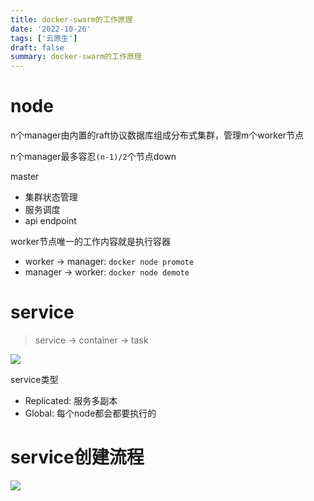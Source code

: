 ```yaml
---
title: docker-swarm的工作原理
date: '2022-10-26'
tags: ['云原生']
draft: false
summary: docker-swarm的工作原理
---
```


# node

n个manager由内置的raft协议数据库组成分布式集群，管理m个worker节点

n个manager最多容忍`(n-1)/2`个节点down

master

- 集群状态管理
- 服务调度
- api endpoint

worker节点唯一的工作内容就是执行容器

- worker -> manager: `docker node promote`
- manager -> worker: `docker node demote`

# service

> service -> container -> task

<img src="/static/images/blog/swarmtask.png" />

service类型

- Replicated: 服务多副本
- Global: 每个node都会都要执行的

# service创建流程

<img src="/static/images/blog/service创建流程.png" />
